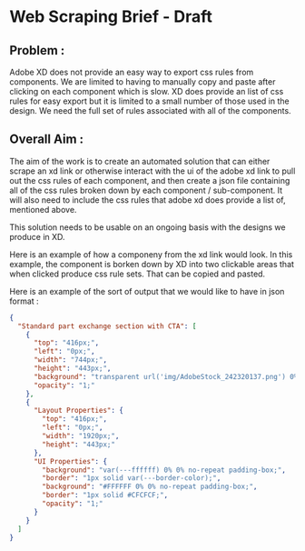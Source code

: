# Web Scraping Brief - Draft

## Problem :
Adobe XD does not provide an easy way to export css rules from components. We are limited to having to manually copy and paste after clicking on each component which is slow. XD does provide an list of css rules for easy export but it is limited to a small number of those used in the design. We need the full set of rules associated with all of the components.


## Overall Aim :

The aim of the work is to create an automated solution that can either scrape an xd link or otherwise interact with the ui of the adobe xd link to pull out the css rules of each component, and then create a json file containing all of the css rules broken down by each component / sub-component. It will also need to include the css rules that adobe xd does provide a list of, mentioned above.

This solution needs to be usable on an ongoing basis with the designs we produce in XD.

Here is an example of how a componeny from the xd link would look. In this example, the component is borken down by XD into two clickable areas that when clicked produce css rule sets. That can be copied and pasted.


Here is an example of the sort of output that we would like to have in json format :

```json
{
  "Standard part exchange section with CTA": [
    {
      "top": "416px;",
      "left": "0px;",
      "width": "744px;",
      "height": "443px;",
      "background": "transparent url('img/AdobeStock_242320137.png') 0% 0% no-repeat padding-box;",
      "opacity": "1;"
    },
    {
      "Layout Properties": {
        "top": "416px;",
        "left": "0px;",
        "width": "1920px;",
        "height": "443px;"
      },
      "UI Properties": {
        "background": "var(---ffffff) 0% 0% no-repeat padding-box;",
        "border": "1px solid var(---border-color);",
        "background": "#FFFFFF 0% 0% no-repeat padding-box;",
        "border": "1px solid #CFCFCF;",
        "opacity": "1;"
      }
    }
  ]
}

```